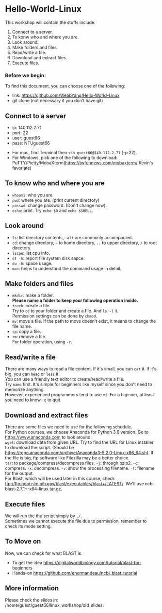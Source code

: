 # Hello-World-Linux
This workshop will contain the stuffs include:
1. Connect to a server.
2. To konw who and where you are.
3. Look around.
4. Make folders and files.
5. Read/write a file.
6. Download and extract files.
7. Execute files.

### Before we begin:
To find this document, you can choose one of the following:
* link: https://github.com/WebbYang/Hello-World-Linux
* git clone (not necessary if you don't have git)

## Connect to a server
- ip: 140.112.2.71  
- port: 22  
- user: guest66  
- pass: NTUguest66  
* For mac, find Terminal then `ssh guest66@140.112.2.71` (-p 22).  
* For Windows, pick one of the following to download: PuTTY/Pietty/MobaXterm(https://twfunnews.com/mobaxterm/ Kevin's favoriate) 

## To know who and where you are
* `whoami`: who you are.  
* `pwd`: where you are. (print current directory)  
* `passwd`: change password. (Don't change now).  
* `echo`: print. Try `echo $0` and `echo $SHELL`.

## Look around
* `ls`: list directory contents, `-alt` are commonly accompanied.  
* `cd`: change directory, `~` to home directory, `..` to upper directory, `/` to root directory.  
* `lscpu`: list cpu info.  
* `df -h`: report file system disk sapce.  
* `du -h`: space usage.  
* `man`: helps to understand the command usage in detail.

## Make folders and files
* `mkdir`: make a folder.  
**Please name a folder to keep your following operation inside.**    
* `touch`: create a file.  
Try to `cd` to your folder and create a file. And `ls -l` it.  
Permission settings can be done by `chmod`.  
* `mv`: move a file. If the path to move doesn't exist, it means to change the file name. 
* `cp`: copy a file.  
* `rm`: remove a file.  
For folder operation, using `-r`.

## Read/write a file
There are many ways to read a file content. If it's small, you can `cat` it. If it's big, you can `head` or `less` it.  
You can use a friendly text editor to create/read/write a file.  
Try `nano` first. It's simple for beginners like myself since you don't need to memorize anything.  
However, experienced programmers tend to use `vi`. For a biginner, at least you need to know `:q` to quit.

## Download and extract files
There are some files we need to use for the following schedule.  
For Python courses, we choose Anaconda for Python 3.6 version. Go to https://www.anaconda.com to look around.  
`wget`: download data from given URL. Try to find the URL for Linux installer to download the script. (Should be https://repo.anaconda.com/archive/Anaconda3-5.2.0-Linux-x86_64.sh). 
If the file is big, ftp software like Filezilla may be a better choice.  
`tar`: to package/compress/decompress files. `-j`: through bzip2. `-c`: compress. `-x`: decompress. `-v`: show the processing filename. `-f`: filename for the output.    
For Blast, which will be used later in this course, check ftp://ftp.ncbi.nlm.nih.gov/blast/executables/blast+/LATEST/. We'll use ncbi-blast-2.7.1+-x64-linux.tar.gz.  

## Execute files
We will run the the script simply by `./`.  
Sometimes we cannot execute the file due to permission, remember to check its mode setting. 

## To Move on
Now, we can check for what BLAST is.  
* To get the idea https://digitalworldbiology.com/tutorial/blast-for-beginners
* Hands-on https://github.com/enormandeau/ncbi_blast_tutorial

## More information
Please check the slides in: /home/guest/guest66/linux_workshop/old_slides.

